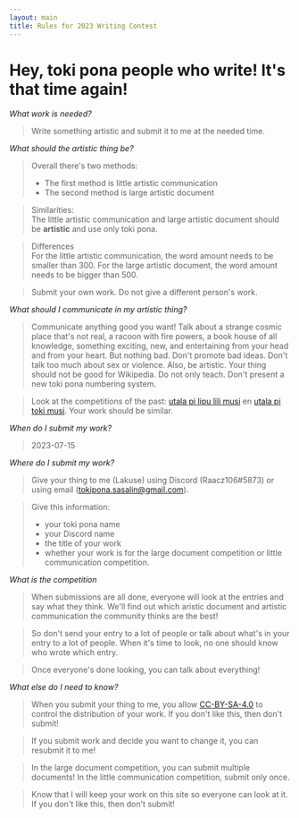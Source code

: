 ```yaml
---
layout: main
title: Rules for 2023 Writing Contest
---
```


# Hey, toki pona people who write! It's that time again!

*What work is needed?*

> Write something artistic and submit it to me at the needed time. 

*What should the artistic thing be?*

> Overall there's two methods:
> - The first method is little artistic communication
> - The second method is large artistic document

> Similarities: <br>
> The little artistic communication and large artistic document should be **artistic** and use only toki pona. 

> Differences <br>
> For the little artistic communication, the word amount needs to be smaller than 300. 
> For the large artistic document, the word amount needs to be bigger than 500. 

> Submit your own work. Do not give a different person's work. 

*What should I communicate in my artistic thing?*

> Communicate anything good you want!
> Talk about a strange cosmic place that's not real, a racoon with fire powers, a book house of all knowledge, something exciting, new, and entertaining from your head and from your heart. 
> But nothing bad. Don't promote bad ideas. Don't talk too much about sex or violence.
> Also, be artistic. Your thing should not be good for Wikipedia. Do not only teach. Don't present a new toki pona numbering system. 

> Look at the competitions of the past: [utala pi lipu lili musi](../lipu-lili/) en [utala pi toki musi](../toki-musi-lili). Your work should be similar. 

*When do I submit my work?*

> 2023-07-15

*Where do I submit my work?*

> Give your thing to me (Lakuse) using Discord (Raacz106#5873) or using email (tokipona.sasalin@gmail.com).

> Give this information:
> - your toki pona name
> - your Discord name
> - the title of your work  
> - whether your work is for the large document competition or little communication competition. 

*What is the competition*

> When submissions are all done, everyone will look at the entries and say what they think. We'll find out which aristic document and artistic communication the community thinks are the best!

> So don't send your entry to a lot of people or talk about what's in your entry to a lot of people. When it's time to look, no one should know who wrote which entry.

> Once everyone's done looking, you can talk about everything!

*What else do I need to know?*

> When you submit your thing to me, you allow [CC-BY-SA-4.0](https://creativecommons.org/licenses/by-sa/4.0/) to control the distribution of your work. If you don't like this, then don't submit! 

> If you submit work and decide you want to change it, you can resubmit it to me!

> In the large document competition, you can submit multiple documents! In the little communication competition, submit only once. 

> Know that I will keep your work on this site so everyone can look at it. If you don't like this, then don't submit!
